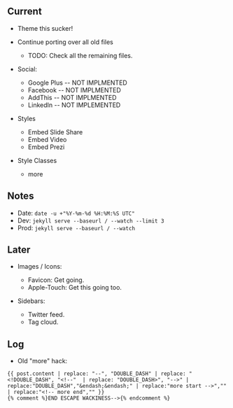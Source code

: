 ---
---

## Current

* Theme this sucker!

* Continue porting over all old files
  * TODO: Check all the remaining files.

* Social:
  * Google Plus -- NOT IMPLMENTED
  * Facebook -- NOT IMPLMENTED
  * AddThis -- NOT IMPLMENTED
  * LinkedIn -- NOT IMPLEMENTED

* Styles
  * Embed Slide Share
  * Embed Video
  * Embed Prezi

* Style Classes
  * more

## Notes

* Date: `date -u +"%Y-%m-%d %H:%M:%S UTC"`
* Dev: `jekyll serve --baseurl / --watch --limit 3`
* Prod: `jekyll serve --baseurl / --watch`

## Later

* Images / Icons:

  * Favicon: Get going.
  * Apple-Touch: Get this going too.

* Sidebars:

  * Twitter feed.
  * Tag cloud.

## Log

* Old "more" hack:

```
{{ post.content | replace: "--", "DOUBLE_DASH" | replace: "<!DOUBLE_DASH", "<!--"  | replace: "DOUBLE_DASH>", "-->" | replace:"DOUBLE_DASH","&endash;&endash;" | replace:"more start -->","" | replace:"<!-- more end","" }}
{% comment %}END ESCAPE WACKINESS-->{% endcomment %}
```